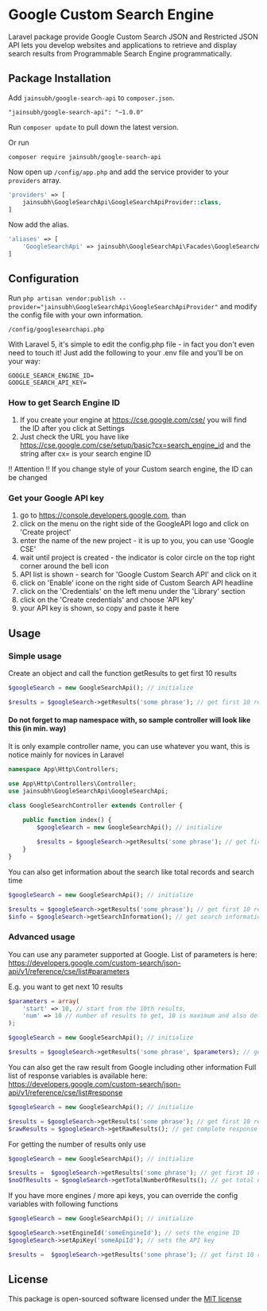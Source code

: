 # Google Custom Search Engine
Laravel package provide Google Custom Search JSON and Restricted JSON API lets you develop websites and applications to retrieve and display search results from Programmable Search Engine programmatically.

## Package Installation

Add `jainsubh/google-search-api` to `composer.json`.
```
"jainsubh/google-search-api": "~1.0.0"
```

Run `composer update` to pull down the latest version.

Or run
```
composer require jainsubh/google-search-api
```

Now open up `/config/app.php` and add the service provider to your `providers` array.
```php
'providers' => [
    jainsubh\GoogleSearchApi\GoogleSearchApiProvider::class,
]
```

Now add the alias.
```php
'aliases' => [
    'GoogleSearchApi' => jainsubh\GoogleSearchApi\Facades\GoogleSearchApi::class,
]
```

## Configuration 

Run `php artisan vendor:publish --provider="jainsubh\GoogleSearchApi\GoogleSearchApiProvider"` and modify the config file with your own information.
```
/config/googlesearchapi.php
```
With Laravel 5, it's simple to edit the config.php file - in fact you don't even need to touch it! Just add the following to your .env file and you'll be on your way:
```
GOOGLE_SEARCH_ENGINE_ID=
GOOGLE_SEARCH_API_KEY=
```

### How to get Search Engine ID
1. If you create your engine at https://cse.google.com/cse/ you will find the ID after you click at Settings
2. Just check the URL you have like https://cse.google.com/cse/setup/basic?cx=search_engine_id and the string after cx= is your search engine ID
     
!! Attention !! If you change style of your Custom search engine, the ID can be changed

### Get your Google API key
1. go to https://console.developers.google.com, than
2. click on the menu on the right side of the GoogleAPI logo and click on 'Create project'
3. enter the name of the new project - it is up to you, you can use 'Google CSE'
4. wait until project is created - the indicator is color circle on the top right corner around the bell icon
5. API list is shown - search for 'Google Custom Search API' and click on it
6. click on 'Enable' icone on the right side of Custom Search API headline
7. click on the 'Credentials' on the left menu under the 'Library' section
8. click on the 'Create credentials' and choose 'API key'
9. your API key is shown, so copy and paste it here

## Usage

### Simple usage
Create an object and call the function getResults to get first 10 results
```php
$googleSearch = new GoogleSearchApi(); // initialize

$results = $googleSearch->getResults('some phrase'); // get first 10 results for query 'some phrase' 
```

#### Do not forget to map namespace with, so sample controller will look like this (in min. way)
It is only example controller name, you can use whatever you want, this is notice mainly for novices in Laravel
```php
namespace App\Http\Controllers;

use App\Http\Controllers\Controller;
use jainsubh\GoogleSearchApi\GoogleSearchApi;

class GoogleSearchController extends Controller {
    
    public function index() {
        $googleSearch = new GoogleSearchApi(); // initialize

        $results = $googleSearch->getResults('some phrase'); // get first 10 results for query 'some phrase'// 
    }
}
```

You can also get information about the search like total records and search time
```php
$googleSearch = new GoogleSearchApi(); // initialize

$results = $googleSearch->getResults('some phrase'); // get first 10 results for query 'some phrase' 
$info = $googleSearch->getSearchInformation(); // get search information
```

### Advanced usage
You can use any parameter supported at Google. List of parameters is here:
https://developers.google.com/custom-search/json-api/v1/reference/cse/list#parameters

E.g. you want to get next 10 results
```php
$parameters = array(
    'start' => 10, // start from the 10th results,
    'num' => 10 // number of results to get, 10 is maximum and also default value
);

$googleSearch = new GoogleSearchApi(); // initialize

$results = $googleSearch->getResults('some phrase', $parameters); // get second 10 results for query 'some phrase'
```

You can also get the raw result from Google including other information
Full list of response variables is available here:
https://developers.google.com/custom-search/json-api/v1/reference/cse/list#response
```php
$googleSearch = new GoogleSearchApi(); // initialize

$results = $googleSearch->getResults('some phrase'); // get first 10 results for query 'some phrase'
$rawResults = $googleSearch->getRawResults(); // get complete response from Google
```

For getting the number of results only use
```php
$googleSearch = new GoogleSearchApi(); // initialize

$results =  $googleSearch->getResults('some phrase'); // get first 10 results for query 'some phrase'
$noOfResults = $googleSearch->getTotalNumberOfResults(); // get total number of results (it can be less than 10)
```

If you have more engines / more api keys, you can override the config variables with following functions

```php
$googleSearch = new GoogleSearchApi(); // initialize

$googleSearch->setEngineId('someEngineId'); // sets the engine ID
$googleSearch->setApiKey('someApiId'); // sets the API key

$results =  $googleSearch->getResults('some phrase'); // get first 10 results for query 'some phrase'
```

## License
This package is open-sourced software licensed under the [MIT license](http://opensource.org/licenses/MIT)
